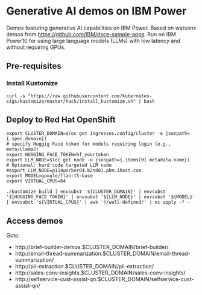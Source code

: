 # Generative AI demos on IBM Power
Demos featuring generative AI capabilities on IBM Power. Based on watsonx demos from https://github.com/IBM/dsce-sample-apps. Run on IBM Power10 for using large language models (LLMs) with low latency and without requiring GPUs.

## Pre-requisites

### Install Kustomize
```
curl -s "https://raw.githubusercontent.com/kubernetes-sigs/kustomize/master/hack/install_kustomize.sh" | bash
```

## Deploy to Red Hat OpenShift
```
export CLUSTER_DOMAIN=$(oc get ingresses.config/cluster -o jsonpath={.spec.domain})
# specify Huggig Face token for models requiring login (e.g., meta/Llama2)
export HUGGING_FACE_TOKEN=hf_yourtoken
export LLM_NODE=$(oc get node -o jsonpath={.items[0].metadata.name})
# Optional: hard code targeted LLM node
#export LLM_NODE=p114worker04.b2s001.pbm.ihost.com
export MODEL=google/flan-t5-base
export VIRTUAL_CPUS=64

./kustomize build | envsubst '${CLUSTER_DOMAIN}' | envsubst '${HUGGING_FACE_TOKEN}' | envsubst '${LLM_NODE}' | envsubst '${MODEL}' | envsubst '${VIRTUAL_CPUS}' | awk '!/well-defined/' | oc apply -f -
```

## Access demos
Goto:
- http://brief-builder-demos.$CLUSTER_DOMAIN/brief-builder/
- http://email-thread-summarization.$CLUSTER_DOMAIN/email-thread-summarization/
- http://pii-extraction.$CLUSTER_DOMAIN/pii-extraction/
- http://sales-conv-insights.$CLUSTER_DOMAIN/sales-conv-insights/
- http://selfservice-cust-assist-qn.$CLUSTER_DOMAIN/selfservice-cust-assist-qn/

